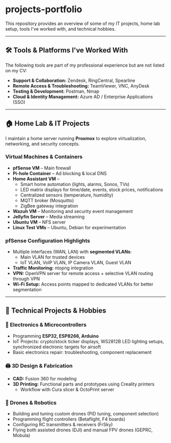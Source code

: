 # projects-portfolio

This repository provides an overview of some of my IT projects, home lab setup, tools I've worked with, and technical hobbies.

---

## 🛠 Tools & Platforms I've Worked With

The following tools are part of my professional experience but are not listed on my CV:

- **Support & Collaboration:** Zendesk, RingCentral, Spearline  
- **Remote Access & Troubleshooting:** TeamViewer, VNC, AnyDesk  
- **Testing & Development:** Postman, Nmap  
- **Cloud & Identity Management:** Azure AD / Enterprise Applications (SSO)

---

## 🏠 Home Lab & IT Projects

I maintain a home server running **Proxmox** to explore virtualization, networking, and security concepts.

### Virtual Machines & Containers
- **pfSense VM** – Main firewall  
- **Pi-hole Container** – Ad blocking & local DNS  
- **Home Assistant VM** –  
  - Smart home automation (lights, alarms, Sonos, TVs)
  - LED matrix displays for time/date, events, stock prices, notifications
  - Centralized sensors (temperature, humidity)
  - MQTT broker (Mosquitto)
  - ZigBee gateway integration
- **Wazuh VM** – Monitoring and security event management  
- **Jellyfin Server** – Media streaming  
- **Ubuntu VM** – NFS server  
- **Linux Test VMs** – Ubuntu, Debian for experimentation

### pfSense Configuration Highlights
- Multiple interfaces (WAN, LAN) with **segmented VLANs**:
  - Main VLAN for trusted devices
  - IoT VLAN, VoIP VLAN, IP Camera VLAN, Guest VLAN  
- **Traffic Monitoring:** ntopng integration  
- **VPN:** OpenVPN server for remote access + selective VLAN routing through VPN  
- **Wi-Fi Setup:** Access points mapped to dedicated VLANs for better segmentation

---

## 🎨 Technical Projects & Hobbies

### 🔌 Electronics & Microcontrollers
- Programming **ESP32, ESP8266, Arduino**
- IoT Projects: crypto/stock ticker displays, WS2812B LED lighting setups, synchronized electronic targets for airsoft  
- Basic electronics repair: troubleshooting, component replacement

### 🖨️ 3D Design & Fabrication
- **CAD:** Fusion 360 for modeling
- **3D Printing:** Functional parts and prototypes using Creality printers  
  - Workflow with Cura slicer & OctoPrint server

### 🚁 Drones & Robotics
- Building and tuning custom drones (PID tuning, component selection)
- Programming flight controllers (Betaflight, F4 boards)
- Configuring RC transmitters & receivers (FrSky)
- Flying both assisted drones (DJI) and manual FPV drones (GEPRC, Mobula)
